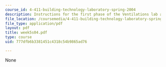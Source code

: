 ```yaml
---
course_id: 4-411-building-technology-laboratory-spring-2004
description: Instructions for the first phase of the Ventilations lab assignment.
file_location: /coursemedia/4-411-building-technology-laboratory-spring-2004/777dfb6b3381451c4318c54b9865ad76_week5s04.pdf
file_type: application/pdf
layout: pdf
title: week5s04.pdf
type: course
uid: 777dfb6b3381451c4318c54b9865ad76

---
```

None